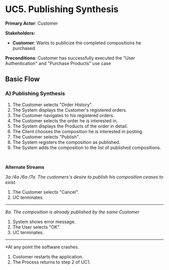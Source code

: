 # UC5. Publishing Synthesis

**Primary Actor**: Customer

**Stakeholders:**
- **Customer**: Wants to publicize the completed compositions he purchased.

**Preconditions**: Customer has successfully executed the "User Authentication" and "Purchase Products" use case


## Basic Flow

### A) Publishing Synthesis

1. The Customer selects "Order History".
2. The System displays the Customer's registered orders.
3. The Customer navigates to his registered orders.
4. The Customer selects the order he is interested in.
5. The System displays the Products of the order in detail.
6. The Client chooses the composition he is interested in posting.
7. The Customer selects "Publish".
8. The System registers the composition as published.
9. The System adds the composition to the list of published compositions.

</br>

**Alternate Streams**

*3a /4a /6a /7a. The customers's desire to publish his composition ceases to exist.*
1. The Customer selects "Cancel".
2. UC terminates.
---

*8a. The composition is already published by the same Customer*
1. System shows error message.
2. The User selects "OK".
3. UC terminates.
---

*At any point the software crashes.
1. Customer restarts the application.
2. The Process returns to step 2 of UC1.
